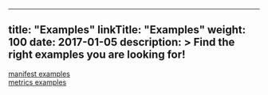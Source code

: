 
---
title: "Examples"
linkTitle: "Examples"
weight: 100
date: 2017-01-05
description: >
  Find the right examples you are looking for!
---

[manifest examples](https://github.com/DevopsArtFactory/goployer/tree/main/examples/manifests) 
<br>
[metrics examples](https://github.com/DevopsArtFactory/goployer/tree/main/examples/metrics)

